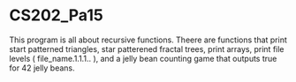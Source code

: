 # CS202_Pa15
This program is all about recursive functions.  Theere are 
functions that print start patterned triangles, star 
patterened fractal trees, print arrays, print file 
levels ( file_name.1.1.1.. ), and a jelly bean counting
game that outputs true for 42 jelly beans.
